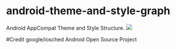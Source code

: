 # android-theme-and-style-graph
Android AppCompat Theme and Style Structure.
<img src=https://github.com/takahirom/android-theme-and-style-graph/raw/master/small_output.jpg>

#Credit 
google/iosched
Android Open Source Project
